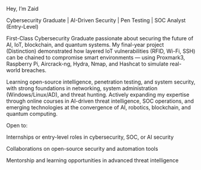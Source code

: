 Hey, I’m Zaid

Cybersecurity Graduate | AI-Driven Security | Pen Testing | SOC Analyst (Entry-Level)

First-Class Cybersecurity Graduate passionate about securing the future of AI, IoT, blockchain, and quantum systems.
My final-year project (Distinction) demonstrated how layered IoT vulnerabilities (RFID, Wi-Fi, SSH) can be chained to compromise smart environments — using Proxmark3, Raspberry Pi, Aircrack-ng, Hydra, Nmap, and Hashcat to simulate real-world breaches.

Learning open-source intelligence, penetration testing, and system security, with strong foundations in networking, system administration (Windows/Linux/AD), and threat hunting.
Actively expanding my expertise through online courses in AI-driven threat intelligence, SOC operations, and emerging technologies at the convergence of AI, robotics, blockchain, and quantum computing.

Open to:

Internships or entry-level roles in cybersecurity, SOC, or AI security

Collaborations on open-source security and automation tools

Mentorship and learning opportunities in advanced threat intelligence
